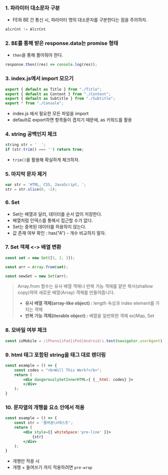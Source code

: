 ### 1. 파라미터 대소문자 구분
- FE와 BE 간 통신 시, 파라미터 명의 대소문자를 구분한다는 점을 주의하자.
```javascript
alcrCnt != AlcrCnt
```
### 2. BE를 통해 받은 response.data는 promise 형태
- `then`을 통해 풀어줘야 한다.
```javascript
response.then((res) => console.log(res));
```

### 3. index.js에서 import 모으기
```javascript
export { default as Title } from "./Title";
export { default as Content } from "./Content";
export { default as Subtitle } from "./Subtitle";
export * from "./Console";
```
- index.js 에서 필요한 모든 파일을 import
- default로 export하면 항목들이 겹치기 때문에, as 키워드를 활용

### 4. string 공백인지 체크
```js
string str = '  ';
if (str.trim() === '') return true;
```
- `trim()`을 활용해 확실하게 체크하자.

### 5. 마지막 문자 제거
```js
var str = 'HTML, CSS, JavaScript, ';
str = str.slice(0, -2);
```

### 6. Set
- Set는 배열과 달리, 데이터를 순서 없이 저장한다.
- 배열처럼 인덱스를 통해서 접근할 수가 없다.
- Set는 중복된 데이터를 허용하지 않는다.
- 값 존재 여부 확인 : has("A") - 개수 비교하지 말자.

### 7. Set 객체 <-> 배열 변환
```js
const set = new Set([1, 2, 3]);

const arr = Array.from(set);

const newSet = new Set(arr);
```

> Array.from 함수는 유사 배열 객체나 반복 가능 객체를 얕은 복사(shallow copy)하여 새로운 배열(Array) 객체를 만들어줍니다.
>- **유사 배열 객체(array-like object) :** length 속성과 index element를 가지는 객체
>- **반복 가능 객체(iterable object) :** 배열을 일반화한 객체 ex)Map, Set

### 8. 모바일 여부 체크
```js
const isMobile = /iPhone|iPad|iPod|Android/i.test(navigator.userAgent);
```

### 9. html 태그 포함된 string을 태그 대로 렌더링
```jsx
const example = () => {
	const codes = "<b>Will This Work?</b>";
    return (
        <div dangerouslySetInnerHTML={ {__html: codes} }>
        </div>
    );
}
```

### 10. 문자열의 개행을 요소 안에서 적용
```jsx
const example = () => {
	const str = '줄바꿈\n테스트';
	return (
	    <div style={{ whiteSpace:'pre-line' }}>
		    {str}
		</div>
	);
}
```
- 개행만 적용 시
- 개행 + 들여쓰기 까지 적용하려면 `pre-wrap`